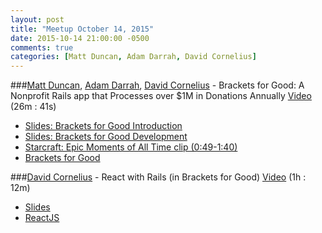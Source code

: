 ```yaml
---
layout: post
title: "Meetup October 14, 2015"
date: 2015-10-14 21:00:00 -0500
comments: true
categories: [Matt Duncan, Adam Darrah, David Cornelius]
---
```



###[Matt Duncan](https://twitter.com/duncanson50), [Adam Darrah](https://twitter.com/1bertlol), [David Cornelius](https://twitter.com/davecornelius) - Brackets for Good: A Nonprofit Rails app that Processes over $1M in Donations Annually
[Video](http://podcast.404dev.com/episodes/2015-10-14_Brackets_for_Good/2015-10-14_Brackets_for_Good.mp4) (26m : 41s)

* [Slides: Brackets for Good Introduction](http://podcast.404dev.com/episodes/2015-10-14_Brackets_for_Good/BFG%20Introduction%202016%20Indy%20RB.pdf)
* [Slides: Brackets for Good Development](http://podcast.404dev.com/episodes/2015-10-14_Brackets_for_Good/Brackets%20For%20Good%20Development.pdf)
* [Starcraft: Epic Moments of All Time clip (0:49-1:40)](https://www.youtube.com/v/NiDGTprVJu4?start=49&end=100&version=3)
* [Brackets for Good](https://bfg.org/)


###[David Cornelius](https://twitter.com/davecornelius) - React with Rails (in Brackets for Good)
[Video](http://podcast.404dev.com/episodes/2015-10-14_Brackets_for_Good/) (1h : 12m)

* [Slides](http://podcast.404dev.com/episodes/2015-10-14_Brackets_for_Good/rails+react_landscape.pdf)
* [ReactJS](https://facebook.github.io/react/)
